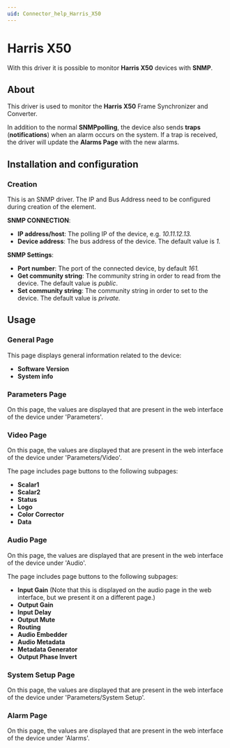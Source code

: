 ```yaml
---
uid: Connector_help_Harris_X50
---
```


# Harris X50

With this driver it is possible to monitor **Harris X50** devices with **SNMP**.

## About

This driver is used to monitor the **Harris X50** Frame Synchronizer and Converter.

In addition to the normal **SNMPpolling**, the device also sends **traps** (**notifications**) when an alarm occurs on the system. If a trap is received, the driver will update the **Alarms Page** with the new alarms.

## Installation and configuration

### Creation

This is an SNMP driver. The IP and Bus Address need to be configured during creation of the element.

**SNMP CONNECTION**:

- **IP address/host**: The polling IP of the device, e.g. *10.11.12.13.*
- **Device address**: The bus address of the device. The default value is *1.*

**SNMP Settings**:

- **Port number**: The port of the connected device, by default *161.*
- **Get community string**: The community string in order to read from the device. The default value is *public*.
- **Set community string**: The community string in order to set to the device. The default value is *private.*

## Usage

### General Page

This page displays general information related to the device:

- **Software Version**
- **System info**

### Parameters Page

On this page, the values are displayed that are present in the web interface of the device under 'Parameters'.

### Video Page

On this page, the values are displayed that are present in the web interface of the device under 'Parameters/Video'.

The page includes page buttons to the following subpages:

- **Scalar1**
- **Scalar2**
- **Status**
- **Logo**
- **Color Corrector**
- **Data**

### Audio Page

On this page, the values are displayed that are present in the web interface of the device under 'Audio'.

The page includes page buttons to the following subpages:

- **Input Gain** (Note that this is displayed on the audio page in the web interface, but we present it on a different page.)
- **Output Gain**
- **Input Delay**
- **Output Mute**
- **Routing**
- **Audio Embedder**
- **Audio Metadata**
- **Metadata Generator**
- **Output Phase Invert**

### System Setup Page

On this page, the values are displayed that are present in the web interface of the device under 'Parameters/System Setup'.

### Alarm Page

On this page, the values are displayed that are present in the web interface of the device under 'Alarms'.
